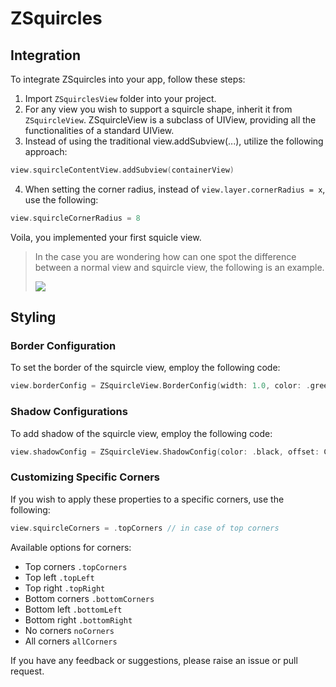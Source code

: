 # ZSquircles

## Integration

To integrate ZSquircles into your app, follow these steps:

1. Import `ZSquirclesView` folder into your project.
2. For any view you wish to support a squircle shape, inherit it from `ZSquircleView`. ZSquircleView is a subclass of UIView, providing all the functionalities of a standard UIView.
3. Instead of using the traditional view.addSubview(...), utilize the following approach:

```Swift
view.squircleContentView.addSubview(containerView)
```
4. When setting the corner radius, instead of `view.layer.cornerRadius = x`, use the following:
```Swift
view.squircleCornerRadius = 8
```

Voila, you implemented your first squicle view. 

> In the case you are wondering how can one spot the difference between a normal view and squircle view, the following is an example.
> 
> ![](https://github.com/ZKanishkaGrofers/ZSquircleView/assets/135613655/36aa82e7-82f6-44cd-ba0c-acdc3fed5343)


## Styling
### Border Configuration

To set the border of the squircle view, employ the following code:

```Swift
view.borderConfig = ZSquircleView.BorderConfig(width: 1.0, color: .green)
```

### Shadow Configurations 

To add shadow of the squircle view, employ the following code:

```Swift
view.shadowConfig = ZSquircleView.ShadowConfig(color: .black, offset: CGSize(width: 0, height: 1), radius: 2, opacity: 0.08)
``` 

### Customizing Specific Corners

If you wish to apply these properties to a specific corners, use the following:

```Swift
view.squircleCorners = .topCorners // in case of top corners 
```

Available options for corners:
* Top corners `.topCorners`
* Top left `.topLeft`
* Top right `.topRight`
* Bottom corners `.bottomCorners`
* Bottom left `.bottomLeft`
* Bottom right `.bottomRight`
* No corners `noCorners`
* All corners `allCorners`

If you have any feedback or suggestions, please raise an issue or pull request.
